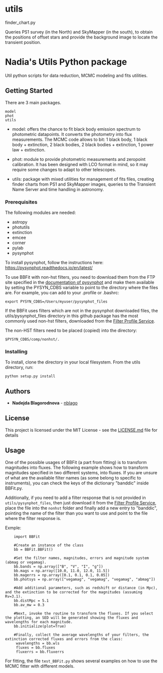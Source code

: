 utils
=====


finder_chart.py

Queries PS1 survey (in the North) and SkyMapper (in the south), to obtain the positions of offset stars and provide the background image to locate the transient position.


# Nadia's Utils Python package

Util python scripts for data reduction, MCMC modeling and fits utilities.

## Getting Started

There are 3 main packages.
```
model
phot
utils
```

* model: offers the chance to fit black body emission spectrum to photometric datapoints. It converts the photometry into flux measurements. The MCMC code allows to bit: 1 black body, 1 black body + extinction, 2 black bodies, 2 black bodies + extinction, 1 power law + extinction.

* phot: module to provide photometric measurements and zeropoint calibration. It has been designed with LCO format in mind, so it may require some changes to adapt to other telescopes.
* utils: package with mixed utilities for management of fits files, creating finder charts from PS1 and SkyMapper images, queries to the Transient Name Server and time handling in astronomy.

### Prerequisites

The following modules are needed:
* astropy
* photutils
* extinction
* emcee
* corner
* pylab
* pysynphot

To install pysynphot, follow the instructions here: https://pysynphot.readthedocs.io/en/latest/

To use BBFit with non-hst filters, you need to download them from the FTP site specified in the [documentation of pysynphot](https://pysynphot.readthedocs.io/en/latest/index.html#pysynphot-installation-setup) and make them available by setting the PYSYN_CDBS variable to point to the directory where the files are.
For example, you can add to your .profile or .bashrc:

```
export PYSYN_CDBS=/Users/myuser/pysynphot_files
```

If the BBFit uses filters which are not in the pysynphot downloaded files, the utils/pysynphot_files directory in this github package has the most commonly used non-hst filters, downloaded from the [Filter Profile Service](http://svo2.cab.inta-csic.es/svo/theory/fps/).

The non-HST filters need to be placed (copied) into the directory:

```
$PYSYN_CDBS/comp/nonhst/.
```


### Installing

To install, clone the directory in your local filesystem.
From the utils directory, run:

```
python setup.py install
```

## Authors

* **Nadejda Blagorodnova** -  [nblago](https://github.com/nblago)


## License

This project is licensed under the MIT License - see the [LICENSE.md](LICENSE.md) file for details


## Usage

One of the possible usages of BBFit (a part from fitting) is to transform magnitudes into fluxes.
The following example shows how to transform magnitudes specified in two different systems, into fluxes.
If you are unsure of what are the available filter names (as some belong to specific to instruments),
you can check the keys of the dictionary "banddic" inside BBFit.py.

Additionally, if you need to add a filter response that is not provided in `utils/pysynphot_files`,
then just download it from the [Filter Profile Service](http://svo2.cab.inta-csic.es/svo/theory/fps/), place the file into the `nonhst` folder and finally add a new entry to "banddic",
pointing the name of the filter than you want to use and point to the file where the filter response is.

Exmple:

```
    import BBFit

    #Create an instance of the class
    bb = BBFit.BBFit()

    #Set the filter names, magnitudes, errors and magnitude system (abmag or vegamag).
    bb.bands = np.array(["B", "V", "I", "g"])
    bb.mags = np.array([10.0, 11.0, 12.0, 11.5])
    bb.magerrs = np.array([0.1, 0.1, 0.1, 0.05])
    bb.photsys = np.array(["vegamag", "vegamag", "vegamag", "abmag"])

    #Add additional parameters, such as redshift or distance (in Mpc), and the extinction to be corrected for the magnitudes (assuming Rv=3.1).
    bb.distMpc = 5.1
    bb.av_mw = 0.3

    #Next, invoke the routine to transform the fluxes. If you select the plotting, an SED will be generated showing the fluxes and wavelengths for each magnitude.
    bb.initialize(plot=True)

    #Finally, collect the average wavelengths of your filters, the extinction corrected fluxes and errors from the class:
     wavelengths = bb.wls
     fluxes = bb.fluxes
     fluxerrs = bb.fluxerrs
```

For fitting, the file `test_BBFit.py` shows several examples on how to use the MCMC fitter with different models.






